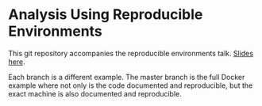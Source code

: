 # Analysis Using Reproducible Environments

This git repository accompanies the reproducible environments talk. [Slides here](https://github.com/dougmet/repEnvDemo).

Each branch is a different example. The master branch is the full Docker example where not only is the code documented and reproducible, but the exact machine is also documented and reproducible.
